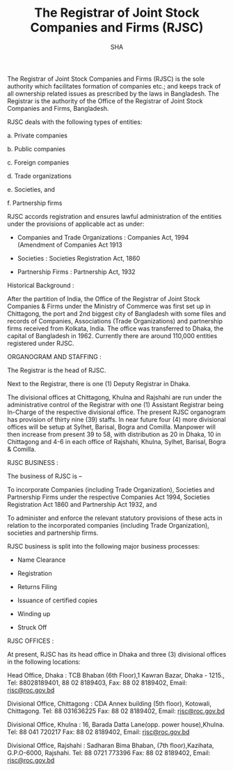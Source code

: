 ﻿---
layout: post
title:  "The Registrar of Joint Stock Companies and Firms (RJSC)"
author: SHA
categories: [ company-law ]
image: "/assets/images/43.jpg"
---

The Registrar of Joint Stock Companies and Firms (RJSC) is the sole authority which facilitates formation of companies etc.; and keeps track of all ownership related issues as prescribed by the laws in Bangladesh. The Registrar is the authority of the Office of the Registrar of Joint Stock Companies and Firms, Bangladesh.

RJSC deals with the following types of entities:

a. Private companies

b. Public companies

c. Foreign companies

d. Trade organizations

e. Societies, and

f. Partnership firms

RJSC accords registration and ensures lawful administration of the entities under the provisions of applicable act as under:

- Companies and Trade Organizations : Companies Act, 1994 (Amendment of Companies Act 1913

- Societies : Societies Registration Act, 1860

- Partnership Firms : Partnership Act, 1932

Historical Background :

After the partition of India, the Office of the Registrar of Joint Stock Companies & Firms under the Ministry of Commerce was first set up in Chittagong, the port and 2nd biggest city of Bangladesh with some files and records of Companies, Associations (Trade Organizations) and partnership firms received from Kolkata, India. The office was transferred to Dhaka, the capital of Bangladesh in 1962. Currently there are around 110,000 entities registered under RJSC.

ORGANOGRAM AND STAFFING :

The Registrar is the head of RJSC.

Next to the Registrar, there is one (1) Deputy Registrar in Dhaka.

The divisional offices at Chittagong, Khulna and Rajshahi are run under the administrative control of the Registrar with one (1) Assistant Registrar being In-Charge of the respective divisional office. The present RJSC organogram has provision of thirty nine (39) staffs. In near future four (4) more divisional offices will be setup at Sylhet, Barisal, Bogra and Comilla. Manpower will then increase from present 39 to 58, with distribution as 20 in Dhaka, 10 in Chittagong and 4-6 in each office of Rajshahi, Khulna, Sylhet, Barisal, Bogra & Comilla.

RJSC BUSINESS :

The business of RJSC is –

To incorporate Companies (including Trade Organization), Societies and Partnership Firms under the respective Companies Act 1994, Societies Registration Act 1860 and Partnership Act 1932, and

To administer and enforce the relevant statutory provisions of these acts in relation to the incorporated companies (including Trade Organization), societies and partnership firms.

RJSC business is split into the following major business processes:

- Name Clearance 

- Registration

- Returns Filing

- Issuance of certified copies

- Winding up

- Struck Off

RJSC OFFICES :

At present, RJSC has its head office in Dhaka and three (3) divisional offices in the following locations:

Head Office, Dhaka : TCB Bhaban (6th Floor),1 Kawran Bazar, Dhaka - 1215., Tel: 88028189401, 88 02 8189403, Fax: 88 02 8189402, Email: rjsc@roc.gov.bd

Divisional Office, Chittagong : CDA Annex building (5th floor), Kotowali, Chittagong. Tel: 88 031636225 Fax: 88 02 8189402, Email: rjsc@roc.gov.bd

Divisional Office, Khulna : 16, Barada Datta Lane(opp. power house),Khulna. Tel: 88 041 720217 Fax: 88 02 8189402, Email: rjsc@roc.gov.bd

Divisional Office, Rajshahi : Sadharan Bima Bhaban, (7th floor),Kazihata, G.P.O-6000, Rajshahi. Tel: 88 0721 773396 Fax: 88 02 8189402, Email: rjsc@roc.gov.bd



















